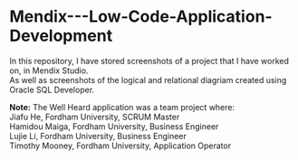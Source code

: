 # Mendix---Low-Code-Application-Development
In this repository, I have stored screenshots of a project that I have worked on, in Mendix Studio.<br/>
As well as screenshots of the logical and relational diagriam created using Oracle SQL Developer.

**Note:** The Well Heard application was a team project where:\
 Jiafu He, Fordham University, SCRUM Master<br/>
 Hamidou Maiga, Fordham University, Business Engineer<br/>
 Lujie Li, Fordham University, Business Engineer<br/>
 Timothy Mooney, Fordham University, Application Operator<br/>
